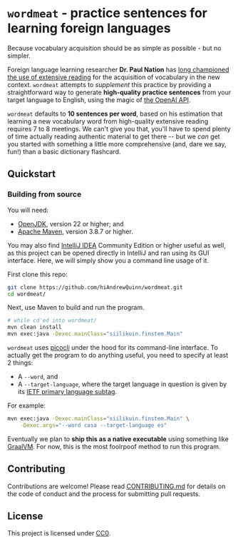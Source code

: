 # `wordmeat` - practice sentences for learning foreign languages

Because vocabulary acquisition should be as simple as possible - but no
simpler.

Foreign language learning researcher **Dr. Paul Nation** has
[long championed the use of extensive reading](https://www.youtube.com/watch?v=FlJj8vpJxfE)
for the acquisition of vocabulary in the new context. `wordmeat` attempts
to *supplement* this practice by providing a straightforward way to
generate
**high-quality practice sentences** from your target language to
English, using the magic of 
[the OpenAI API](https://openai.com/api/). 

`wordmeat` defaults to **10 sentences
per word**, based on his estimation that learning a new vocabulary word
from high-quality extensive reading requires 7 to 8 meetings. We can't
give you that, you'll have to spend plenty of time actually reading
authentic material to get there -- but we *can* get you started with
something a little more comprehensive (and, dare we say, fun!) than a 
basic dictionary flashcard.

## Quickstart

### Building from source

You will need:

- [OpenJDK](https://openjdk.org/), version 22 or higher; and
- [Apache Maven](https://maven.apache.org/), version 3.8.7 or higher.

You may also find 
[IntelliJ IDEA](https://www.jetbrains.com/idea/download/?fromIDE=)
Community Edition or higher useful as well, as this project can be 
opened directly in IntelliJ and ran using its GUI interface. Here, we
will simply show you a command line usage of it.

First clone this repo:

```bash
git clone https://github.com/hiAndrewQuinn/wordmeat.git
cd wordmeat/
```

Next, use Maven to build and run the program.

```bash
# while cd'ed into wordmeat/
mvn clean install
mvn exec:java -Dexec.mainClass="siilikuin.finstem.Main"
```

`wordmeat` uses
[picocli](https://picocli.info/)
under the hood for its command-line interface. To actually get the
program to do anything useful, you need to specify at least 2 things:

- A `--word`, and
- A `--target-language`, where the target language in question is given 
  by its
  [IETF primary language subtag](https://en.wikipedia.org/wiki/IETF_language_tag).

For example:

```bash
mvn exec:java -Dexec.mainClass="siilikuin.finstem.Main" \
    -Dexec.args="--word casa --target-language es"
```

Eventually we plan to **ship this as a native executable** using
something like
[GraalVM](https://www.graalvm.org/). For now, this is the most
foolrpoof method to run this program.

## Contributing

Contributions are welcome! Please read 
[CONTRIBUTING.md](./CONTRIBUTING.md) for details on 
the code of conduct and the process for submitting pull requests.

## License

This project is licensed under
[CC0](https://creativecommons.org/public-domain/cc0/).